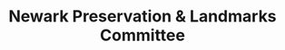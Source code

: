 ---
layout: repo
title: "Newark Preservation & Landmarks Committee"
id: 12555
permalink: repos/12555/
---